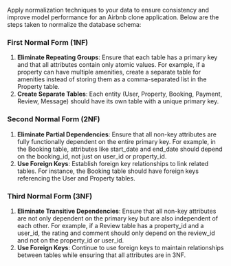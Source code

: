 Apply normalization techniques to your data to ensure consistency and improve model performance for an Airbnb clone application. Below are the steps taken to normalize the database schema:

### First Normal Form (1NF)
1. **Eliminate Repeating Groups**: Ensure that each table has a primary key and that all attributes contain only atomic values. For example, if a property can have multiple amenities, create a separate table for amenities instead of storing them as a comma-separated list in the Property table.
2. **Create Separate Tables**: Each entity (User, Property, Booking, Payment, Review, Message) should have its own table with a unique primary key.
### Second Normal Form (2NF)
1. **Eliminate Partial Dependencies**: Ensure that all non-key attributes are fully functionally dependent on the entire primary key. For example, in the Booking table, attributes like start_date and end_date should depend on the booking_id, not just on user_id or property_id.
2. **Use Foreign Keys**: Establish foreign key relationships to link related tables. For instance, the Booking table should have foreign keys referencing the User and Property tables.
### Third Normal Form (3NF)
1. **Eliminate Transitive Dependencies**: Ensure that all non-key attributes are not only dependent on the primary key but are also independent of each other. For example, if a Review table has a property_id and a user_id, the rating and comment should only depend on the review_id and not on the property_id or user_id.
2. **Use Foreign Keys**: Continue to use foreign keys to maintain relationships between tables while ensuring that all attributes are in 3NF.